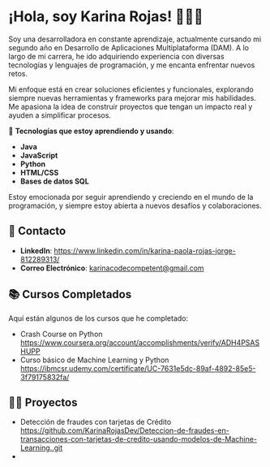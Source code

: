 # ¡Hola, soy Karina Rojas! 👩‍💻✨

Soy una desarrolladora en constante aprendizaje, actualmente cursando mi segundo año en Desarrollo de Aplicaciones Multiplataforma (DAM). A lo largo de mi carrera, he ido adquiriendo experiencia con diversas tecnologías y lenguajes de programación, y me encanta enfrentar nuevos retos. 

Mi enfoque está en crear soluciones eficientes y funcionales, explorando siempre nuevas herramientas y frameworks para mejorar mis habilidades. Me apasiona la idea de construir proyectos que tengan un impacto real y ayuden a simplificar procesos.

🔧 **Tecnologías que estoy aprendiendo y usando**:
- **Java**
- **JavaScript**
- **Python**
- **HTML/CSS**
- **Bases de datos SQL**

Estoy emocionada por seguir aprendiendo y creciendo en el mundo de la programación, y siempre estoy abierta a nuevos desafíos y colaboraciones.


## 📱 Contacto
- **LinkedIn**: https://www.linkedin.com/in/karina-paola-rojas-jorge-812289313/
- **Correo Electrónico**: karinacodecompetent@gmail.com

## 📚 Cursos Completados
Aquí están algunos de los cursos que he completado:

- Crash Course on Python https://www.coursera.org/account/accomplishments/verify/ADH4PSASHUPP
- Curso básico de Machine Learning y Python https://ibmcsr.udemy.com/certificate/UC-7631e5dc-89af-4892-85e5-3f79175832fa/

## 👨‍💻 Proyectos
- Detección de fraudes con tarjetas de Crédito https://github.com/KarinaRojasDev/Deteccion-de-fraudes-en-transacciones-con-tarjetas-de-credito-usando-modelos-de-Machine-Learning..git
- 

